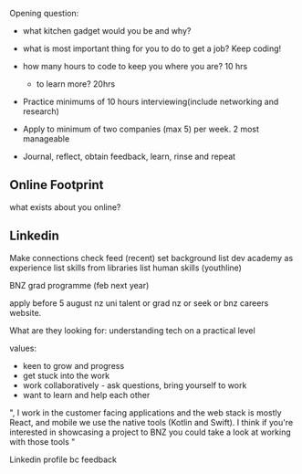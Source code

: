 Opening question:
- what kitchen gadget would you be and why?
- what is most important thing for you to do to get a job? Keep coding!
- how many hours to code to keep you where you are? 10 hrs
  - to learn more? 20hrs

- Practice minimums of 10 hours interviewing(include networking and research)
- Apply to minimum of two companies (max 5) per week. 2 most manageable 
- Journal, reflect, obtain feedback, learn, rinse and repeat 

## Online Footprint
what exists about you online?

## Linkedin
Make connections
check feed (recent)
set background
list dev academy as experience 
list skills from libraries
list human skills (youthline)

BNZ grad programme (feb next year)

apply before 5 august nz uni talent or grad nz or seek or bnz careers website.

What are they looking for:
understanding tech on a practical level

values:
- keen to grow and progress
- get stuck into the work
- work collaboratively - ask questions, bring yourself to work
- want to learn and help each other

", I work in the customer facing applications and the web stack is mostly React, and mobile we use the native tools (Kotlin and Swift). I think if you're interested in showcasing a project to BNZ you could take a look at working with those tools "


Linkedin profile
bc feedback